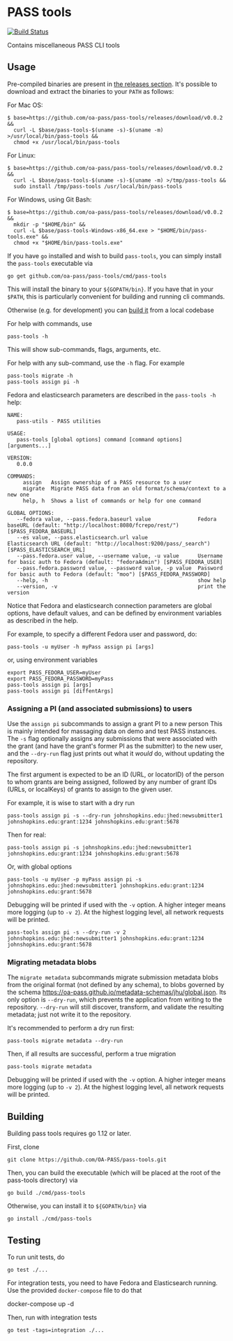 # PASS tools

[![Build Status](https://travis-ci.com/OA-PASS/pass-tools.svg?branch=master)](https://travis-ci.com/OA-PASS/pass-tools)

Contains miscellaneous PASS CLI tools

## Usage

Pre-compiled binaries are present in [the releases section](https://github.com/oa-pass/pass-tools/releases/).  It's possible to download and extract the binaries to your `PATH` as follows:

For Mac OS:

    $ base=https://github.com/oa-pass/pass-tools/releases/download/v0.0.2 &&
      curl -L $base/pass-tools-$(uname -s)-$(uname -m) >/usr/local/bin/pass-tools &&
      chmod +x /usr/local/bin/pass-tools

For Linux:

    $ base=https://github.com/oa-pass/pass-tools/releases/download/v0.0.2 &&
      curl -L $base/pass-tools-$(uname -s)-$(uname -m) >/tmp/pass-tools &&
      sudo install /tmp/pass-tools /usr/local/bin/pass-tools

For Windows, using Git Bash:

    $ base=https://github.com/oa-pass/pass-tools/releases/download/v0.0.2 &&
      mkdir -p "$HOME/bin" &&
      curl -L $base/pass-tools-Windows-x86_64.exe > "$HOME/bin/pass-tools.exe" &&
      chmod +x "$HOME/bin/pass-tools.exe"

If you have `go` installed and wish to build `pass-tools`, you can simply install the `pass-tools` executable via

    go get github.com/oa-pass/pass-tools/cmd/pass-tools

 This will install the binary to your `${GOPATH/bin}`.  If you have that in your `$PATH`, this is particularly convenient for building and running cli commands.

Otherwise (e.g. for development) you can [build it](#building) from a local codebase

For help with commands, use

    pass-tools -h

This will show sub-commands, flags, arguments, etc.

For help with any sub-command, use the `-h` flag.  For example

    pass-tools migrate -h
    pass-tools assign pi -h

Fedora and elasticsearch parameters are described in the `pass-tools -h` help:

    NAME:
       pass-utils - PASS utilities

    USAGE:
       pass-tools [global options] command [command options] [arguments...]

    VERSION:
       0.0.0

    COMMANDS:
         assign   Assign ownership of a PASS resource to a user
         migrate  Migrate PASS data from an old format/schema/context to a new one
         help, h  Shows a list of commands or help for one command

    GLOBAL OPTIONS:
       --fedora value, --pass.fedora.baseurl value               Fedora baseURL (default: "http://localhost:8080/fcrepo/rest/") [$PASS_FEDORA_BASEURL]
       --es value, --pass.elasticsearch.url value                Elasticsearch URL (default: "http://localhost:9200/pass/_search") [$PASS_ELASTICSEARCH_URL]
       --pass.fedora.user value, --username value, -u value      Username for basic auth to Fedora (default: "fedoraAdmin") [$PASS_FEDORA_USER]
       --pass.fedora.password value, --password value, -p value  Password for basic auth to Fedora (default: "moo") [$PASS_FEDORA_PASSWORD]
       --help, -h                                                show help
       --version, -v                                             print the version

Notice that Fedora and elasticsearch connection parameters are global options, have default values, and can be defined by environment variables as described in the help.

For example, to specify a different Fedora user and password, do:

    pass-tools -u myUser -h myPass assign pi [args]

or, using environment variables

    export PASS_FEDORA_USER=myUser
    export PASS_FEDORA_PASSWORD=myPass
    pass-tools assign pi [args]
    pass-tools assign pi [diffentArgs]

### Assigning a PI (and associated submissions) to users

Use the `assign pi` subcommands to assign a grant PI to a new person   This is mainly intended for massaging data on demo and test PASS instances.
The `-s` flag optionally assigns any submissions that were associated with the grant (and have the grant's former PI as the submitter) to the new user, and the
`--dry-run` flag just prints out what it _would_ do, without updating the repository.

The first argument is expected to be an ID (URL, or locatorID) of the person to
whom grants are being assigned, followed by any number of grant IDs (URLs, or localKeys) of grants to assign to the given user.

For example, it is wise to start with a dry run

    pass-tools assign pi -s --dry-run johnshopkins.edu:jhed:newsubmitter1 johnshopkins.edu:grant:1234 johnshopkins.edu:grant:5678

Then for real:

    pass-tools assign pi -s johnshopkins.edu:jhed:newsubmitter1 johnshopkins.edu:grant:1234 johnshopkins.edu:grant:5678

Or, with global options

    pass-tools -u myUser -p myPass assign pi -s johnshopkins.edu:jhed:newsubmitter1 johnshopkins.edu:grant:1234 johnshopkins.edu:grant:5678

Debugging will be printed if used with the `-v` option.  A higher integer means more logging (up to `-v 2`).  At the highest logging level, all network 
requests will be printed.

    pass-tools assign pi -s --dry-run -v 2 johnshopkins.edu:jhed:newsubmitter1 johnshopkins.edu:grant:1234 johnshopkins.edu:grant:5678

### Migrating metadata blobs

The `migrate metadata` subcommands migrate submission metadata blobs from the original format (not defined by any schema), to blobs governed by the schema https://oa-pass.github.io/metadata-schemas/jhu/global.json.  Its only option is `--dry-run`, which prevents the application from writing to the repository.   `--dry-run` will still discover, transform, and validate the
resulting metadata; just not write it to the repository.

It's recommended to perform a dry run first:

    pass-tools migrate metadata --dry-run

Then, if all results are successful, perform a true migration

    pass-tools migrate metadata

Debugging will be printed if used with the `-v` option.  A higher integer means more logging (up to `-v 2`).  At the highest logging level, all network 
requests will be printed.

## Building

Building pass tools requires go 1.12 or later.

First, clone

    git clone https://github.com/OA-PASS/pass-tools.git

Then, you can build the executable (which will be placed at the root of the pass-tools directory) via

    go build ./cmd/pass-tools

Otherwise, you can install it to `${GOPATH/bin}` via

    go install ./cmd/pass-tools

## Testing

To run unit tests, do

    go test ./...

For integration tests, you need to have Fedora and Elasticsearch running.  Use the provided `docker-compose` file to do that

   docker-compose up -d

Then, run with integration tests

    go test -tags=integration ./...

